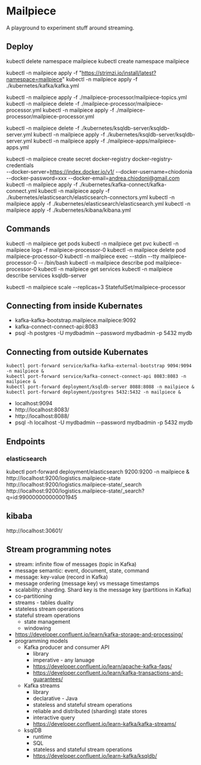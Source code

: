 # Mailpiece

A playground to experiment stuff around streaming.

## Deploy
kubectl delete namespace mailpiece
kubectl create namespace mailpiece

kubectl -n mailpiece apply -f "https://strimzi.io/install/latest?namespace=mailpiece" 
kubectl -n mailpiece apply -f ./kubernetes/kafka/kafka.yml 

kubectl -n mailpiece apply -f ./mailpiece-processor/mailpiece-topics.yml
kubectl -n mailpiece delete -f ./mailpiece-processor/mailpiece-processor.yml
kubectl -n mailpiece apply -f ./mailpiece-processor/mailpiece-processor.yml

kubectl -n mailpiece delete -f ./kubernetes/ksqldb-server/ksqldb-server.yml
kubectl -n mailpiece apply -f ./kubernetes/ksqldb-server/ksqldb-server.yml
kubectl -n mailpiece apply -f ./mailpiece-apps/mailpiece-apps.yml

kubectl -n mailpiece create secret docker-registry docker-registry-credentials \
--docker-server=https://index.docker.io/v1/ --docker-username=chiodonia \
--docker-password=xxx --docker-email=andrea.chiodoni@gmail.com 
kubectl -n mailpiece apply -f ./kubernetes/kafka-connect/kafka-connect.yml
kubectl -n mailpiece apply -f ./kubernetes/elasticsearch/elasticsearch-connectors.yml
kubectl -n mailpiece apply -f ./kubernetes/elasticsearch/elasticsearch.yml
kubectl -n mailpiece apply -f ./kubernetes/kibana/kibana.yml

## Commands
kubectl -n mailpiece get pods 
kubectl -n mailpiece get pvc 
kubectl -n mailpiece logs -f mailpiece-processor-0
kubectl -n mailpiece delete pod mailpiece-processor-0 
kubectl -n mailpiece exec --stdin --tty mailpiece-processor-0 -- /bin/bash 
kubectl -n mailpiece describe pod mailpiece-processor-0 
kubectl -n mailpiece get services 
kubectl -n mailpiece describe services ksqldb-server 

kubectl -n mailpiece scale --replicas=3 StatefulSet/mailpiece-processor

## Connecting from inside Kubernates
* kafka-kafka-bootstrap.mailpiece.mailpiece:9092
* kafka-connect-connect-api:8083
* psql -h postgres -U mydbadmin --password mydbadmin -p 5432 mydb

## Connecting from outside Kubernates
```
kubectl port-forward service/kafka-kafka-external-bootstrap 9094:9094 -n mailpiece &
kubectl port-forward service/kafka-connect-connect-api 8083:8083 -n mailpiece &
kubectl port-forward deployment/ksqldb-server 8088:8088 -n mailpiece &
kubectl port-forward deployment/postgres 5432:5432 -n mailpiece &
```

* localhost:9094
* http://localhost:8083/
* http://localhost:8088/
* psql -h localhost -U mydbadmin --password mydbadmin -p 5432 mydb

## Endpoints

### elasticsearch
kubectl port-forward deployment/elasticsearch 9200:9200 -n mailpiece &
http://localhost:9200/logistics.mailpiece-state
http://localhost:9200/logistics.mailpiece-state/_search
http://localhost:9200/logistics.mailpiece-state/_search?q=id:990000000000001945

## kibaba
http://localhost:30601/

## Stream programming notes
- stream: infinite flow of messages (topic in Kafka)
- message semantic: event, document, state, command
- message: key-value (record in Kafka)
- message ordering (message key) vs message timestamps
- scalability: sharding. Shard key is the message key (partitions in Kafka)
- co-partitioning
- streams - tables duality
- stateless stream operations
- stateful stream operations
	- state management
	- windowing
- https://developer.confluent.io/learn/kafka-storage-and-processing/
- programming models
	- Kafka producer and consumer API
		- library
		- imperative - any lanuage
		- https://developer.confluent.io/learn/apache-kafka-faqs/
		- https://developer.confluent.io/learn/kafka-transactions-and-guarantees/
	- Kafka streams
		- library
		- declarative - Java
		- stateless and stateful stream operations
		- reliable and distributed (sharding) state stores
		- interactive query
		- https://developer.confluent.io/learn-kafka/kafka-streams/
	- ksqlDB
		- runtime
		- SQL
		- stateless and stateful stream operations
		- https://developer.confluent.io/learn-kafka/ksqldb/


	


